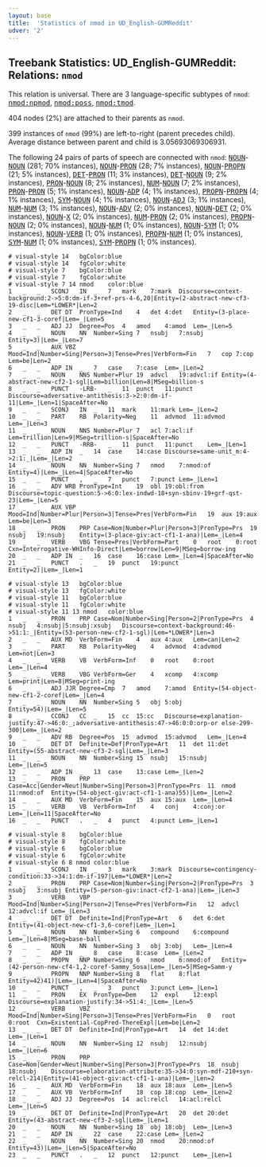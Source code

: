 ```yaml
---
layout: base
title:  'Statistics of nmod in UD_English-GUMReddit'
udver: '2'
---
```


## Treebank Statistics: UD_English-GUMReddit: Relations: `nmod`

This relation is universal.
There are 3 language-specific subtypes of `nmod`: <tt><a href="en_gumreddit-dep-nmod-npmod.html">nmod:npmod</a></tt>, <tt><a href="en_gumreddit-dep-nmod-poss.html">nmod:poss</a></tt>, <tt><a href="en_gumreddit-dep-nmod-tmod.html">nmod:tmod</a></tt>.

404 nodes (2%) are attached to their parents as `nmod`.

399 instances of `nmod` (99%) are left-to-right (parent precedes child).
Average distance between parent and child is 3.05693069306931.

The following 24 pairs of parts of speech are connected with `nmod`: <tt><a href="en_gumreddit-pos-NOUN.html">NOUN</a></tt>-<tt><a href="en_gumreddit-pos-NOUN.html">NOUN</a></tt> (281; 70% instances), <tt><a href="en_gumreddit-pos-NOUN.html">NOUN</a></tt>-<tt><a href="en_gumreddit-pos-PRON.html">PRON</a></tt> (28; 7% instances), <tt><a href="en_gumreddit-pos-NOUN.html">NOUN</a></tt>-<tt><a href="en_gumreddit-pos-PROPN.html">PROPN</a></tt> (21; 5% instances), <tt><a href="en_gumreddit-pos-DET.html">DET</a></tt>-<tt><a href="en_gumreddit-pos-PRON.html">PRON</a></tt> (11; 3% instances), <tt><a href="en_gumreddit-pos-DET.html">DET</a></tt>-<tt><a href="en_gumreddit-pos-NOUN.html">NOUN</a></tt> (9; 2% instances), <tt><a href="en_gumreddit-pos-PRON.html">PRON</a></tt>-<tt><a href="en_gumreddit-pos-NOUN.html">NOUN</a></tt> (8; 2% instances), <tt><a href="en_gumreddit-pos-NUM.html">NUM</a></tt>-<tt><a href="en_gumreddit-pos-NOUN.html">NOUN</a></tt> (7; 2% instances), <tt><a href="en_gumreddit-pos-PRON.html">PRON</a></tt>-<tt><a href="en_gumreddit-pos-PRON.html">PRON</a></tt> (5; 1% instances), <tt><a href="en_gumreddit-pos-NOUN.html">NOUN</a></tt>-<tt><a href="en_gumreddit-pos-ADP.html">ADP</a></tt> (4; 1% instances), <tt><a href="en_gumreddit-pos-PROPN.html">PROPN</a></tt>-<tt><a href="en_gumreddit-pos-PROPN.html">PROPN</a></tt> (4; 1% instances), <tt><a href="en_gumreddit-pos-SYM.html">SYM</a></tt>-<tt><a href="en_gumreddit-pos-NOUN.html">NOUN</a></tt> (4; 1% instances), <tt><a href="en_gumreddit-pos-NOUN.html">NOUN</a></tt>-<tt><a href="en_gumreddit-pos-ADJ.html">ADJ</a></tt> (3; 1% instances), <tt><a href="en_gumreddit-pos-NUM.html">NUM</a></tt>-<tt><a href="en_gumreddit-pos-NUM.html">NUM</a></tt> (3; 1% instances), <tt><a href="en_gumreddit-pos-NOUN.html">NOUN</a></tt>-<tt><a href="en_gumreddit-pos-ADV.html">ADV</a></tt> (2; 0% instances), <tt><a href="en_gumreddit-pos-NOUN.html">NOUN</a></tt>-<tt><a href="en_gumreddit-pos-DET.html">DET</a></tt> (2; 0% instances), <tt><a href="en_gumreddit-pos-NOUN.html">NOUN</a></tt>-<tt><a href="en_gumreddit-pos-X.html">X</a></tt> (2; 0% instances), <tt><a href="en_gumreddit-pos-NUM.html">NUM</a></tt>-<tt><a href="en_gumreddit-pos-PRON.html">PRON</a></tt> (2; 0% instances), <tt><a href="en_gumreddit-pos-PROPN.html">PROPN</a></tt>-<tt><a href="en_gumreddit-pos-NOUN.html">NOUN</a></tt> (2; 0% instances), <tt><a href="en_gumreddit-pos-NOUN.html">NOUN</a></tt>-<tt><a href="en_gumreddit-pos-NUM.html">NUM</a></tt> (1; 0% instances), <tt><a href="en_gumreddit-pos-NOUN.html">NOUN</a></tt>-<tt><a href="en_gumreddit-pos-SYM.html">SYM</a></tt> (1; 0% instances), <tt><a href="en_gumreddit-pos-NOUN.html">NOUN</a></tt>-<tt><a href="en_gumreddit-pos-VERB.html">VERB</a></tt> (1; 0% instances), <tt><a href="en_gumreddit-pos-PROPN.html">PROPN</a></tt>-<tt><a href="en_gumreddit-pos-NUM.html">NUM</a></tt> (1; 0% instances), <tt><a href="en_gumreddit-pos-SYM.html">SYM</a></tt>-<tt><a href="en_gumreddit-pos-NUM.html">NUM</a></tt> (1; 0% instances), <tt><a href="en_gumreddit-pos-SYM.html">SYM</a></tt>-<tt><a href="en_gumreddit-pos-PROPN.html">PROPN</a></tt> (1; 0% instances).


~~~ conllu
# visual-style 14	bgColor:blue
# visual-style 14	fgColor:white
# visual-style 7	bgColor:blue
# visual-style 7	fgColor:white
# visual-style 7 14 nmod	color:blue
1	_	_	SCONJ	IN	_	7	mark	7:mark	Discourse=context-background:2->5:0:dm-if-3+ref-prs-4-6,20|Entity=(2-abstract-new-cf3-19-disc|Lem=*LOWER*|Len=2
2	_	_	DET	DT	PronType=Ind	4	det	4:det	Entity=(3-place-new-cf1-3-coref|Lem=_|Len=5
3	_	_	ADJ	JJ	Degree=Pos	4	amod	4:amod	Lem=_|Len=5
4	_	_	NOUN	NN	Number=Sing	7	nsubj	7:nsubj	Entity=3)|Lem=_|Len=7
5	_	_	AUX	VBZ	Mood=Ind|Number=Sing|Person=3|Tense=Pres|VerbForm=Fin	7	cop	7:cop	Lem=be|Len=2
6	_	_	ADP	IN	_	7	case	7:case	Lem=_|Len=2
7	_	_	NOUN	NNS	Number=Plur	19	advcl	19:advcl:if	Entity=(4-abstract-new-cf2-1-sgl|Lem=billion|Len=8|MSeg=billion-s
8	_	_	PUNCT	-LRB-	_	11	punct	11:punct	Discourse=adversative-antithesis:3->2:0:dm-if-11|Lem=_|Len=1|SpaceAfter=No
9	_	_	SCONJ	IN	_	11	mark	11:mark	Lem=_|Len=2
10	_	_	PART	RB	Polarity=Neg	11	advmod	11:advmod	Lem=_|Len=3
11	_	_	NOUN	NNS	Number=Plur	7	acl	7:acl:if	Lem=trillion|Len=9|MSeg=trillion-s|SpaceAfter=No
12	_	_	PUNCT	-RRB-	_	11	punct	11:punct	Lem=_|Len=1
13	_	_	ADP	IN	_	14	case	14:case	Discourse=same-unit_m:4->2:1:_|Lem=_|Len=2
14	_	_	NOUN	NN	Number=Sing	7	nmod	7:nmod:of	Entity=4)|Lem=_|Len=4|SpaceAfter=No
15	_	_	PUNCT	,	_	7	punct	7:punct	Lem=_|Len=1
16	_	_	ADV	WRB	PronType=Int	19	obl	19:obl:from	Discourse=topic-question:5->6:0:lex-indwd-18+syn-sbinv-19+grf-qst-23|Lem=_|Len=5
17	_	_	AUX	VBP	Mood=Ind|Number=Plur|Person=3|Tense=Pres|VerbForm=Fin	19	aux	19:aux	Lem=be|Len=3
18	_	_	PRON	PRP	Case=Nom|Number=Plur|Person=3|PronType=Prs	19	nsubj	19:nsubj	Entity=(3-place-giv:act-cf1-1-ana)|Lem=_|Len=4
19	_	_	VERB	VBG	Tense=Pres|VerbForm=Part	0	root	0:root	Cxn=Interrogative-WHInfo-Direct|Lem=borrow|Len=9|MSeg=borrow-ing
20	_	_	ADP	IN	_	16	case	16:case	Lem=_|Len=4|SpaceAfter=No
21	_	_	PUNCT	.	_	19	punct	19:punct	Entity=2)|Lem=_|Len=1

~~~


~~~ conllu
# visual-style 13	bgColor:blue
# visual-style 13	fgColor:white
# visual-style 11	bgColor:blue
# visual-style 11	fgColor:white
# visual-style 11 13 nmod	color:blue
1	_	_	PRON	PRP	Case=Nom|Number=Sing|Person=2|PronType=Prs	4	nsubj	4:nsubj|5:nsubj:xsubj	Discourse=context-background:46->51:1:_|Entity=(53-person-new-cf2-1-sgl)|Lem=*LOWER*|Len=3
2	_	_	AUX	MD	VerbForm=Fin	4	aux	4:aux	Lem=can|Len=2
3	_	_	PART	RB	Polarity=Neg	4	advmod	4:advmod	Lem=not|Len=3
4	_	_	VERB	VB	VerbForm=Inf	0	root	0:root	Lem=_|Len=4
5	_	_	VERB	VBG	VerbForm=Ger	4	xcomp	4:xcomp	Lem=print|Len=8|MSeg=print-ing
6	_	_	ADJ	JJR	Degree=Cmp	7	amod	7:amod	Entity=(54-object-new-cf1-2-coref|Lem=_|Len=4
7	_	_	NOUN	NN	Number=Sing	5	obj	5:obj	Entity=54)|Lem=_|Len=5
8	_	_	CCONJ	CC	_	15	cc	15:cc	Discourse=explanation-justify:47->46:0:_;adversative-antithesis:47->46:0:0:orp-or else-299-300|Lem=_|Len=2
9	_	_	ADV	RB	Degree=Pos	15	advmod	15:advmod	Lem=_|Len=4
10	_	_	DET	DT	Definite=Def|PronType=Art	11	det	11:det	Entity=(55-abstract-new-cf3-2-sgl|Lem=_|Len=3
11	_	_	NOUN	NN	Number=Sing	15	nsubj	15:nsubj	Lem=_|Len=5
12	_	_	ADP	IN	_	13	case	13:case	Lem=_|Len=2
13	_	_	PRON	PRP	Case=Acc|Gender=Neut|Number=Sing|Person=3|PronType=Prs	11	nmod	11:nmod:of	Entity=(54-object-giv:act-cf1-1-ana)55)|Lem=_|Len=2
14	_	_	AUX	MD	VerbForm=Fin	15	aux	15:aux	Lem=_|Len=4
15	_	_	VERB	VB	VerbForm=Inf	4	conj	4:conj:or	Lem=_|Len=11|SpaceAfter=No
16	_	_	PUNCT	.	_	4	punct	4:punct	Lem=_|Len=1

~~~


~~~ conllu
# visual-style 8	bgColor:blue
# visual-style 8	fgColor:white
# visual-style 6	bgColor:blue
# visual-style 6	fgColor:white
# visual-style 6 8 nmod	color:blue
1	_	_	SCONJ	IN	_	3	mark	3:mark	Discourse=contingency-condition:33->34:1:dm-if-197|Lem=*LOWER*|Len=2
2	_	_	PRON	PRP	Case=Nom|Number=Sing|Person=2|PronType=Prs	3	nsubj	3:nsubj	Entity=(5-person-giv:inact-cf2-1-ana)|Lem=_|Len=3
3	_	_	VERB	VBP	Mood=Ind|Number=Sing|Person=2|Tense=Pres|VerbForm=Fin	12	advcl	12:advcl:if	Lem=_|Len=3
4	_	_	DET	DT	Definite=Ind|PronType=Art	6	det	6:det	Entity=(41-object-new-cf1-3,6-coref|Lem=_|Len=1
5	_	_	NOUN	NN	Number=Sing	6	compound	6:compound	Lem=_|Len=8|MSeg=base-ball
6	_	_	NOUN	NN	Number=Sing	3	obj	3:obj	Lem=_|Len=4
7	_	_	ADP	IN	_	8	case	8:case	Lem=_|Len=2
8	_	_	PROPN	NNP	Number=Sing	6	nmod	6:nmod:of	Entity=(42-person-new-cf4-1,2-coref-Sammy_Sosa|Lem=_|Len=5|MSeg=Samm-y
9	_	_	PROPN	NNP	Number=Sing	8	flat	8:flat	Entity=42)41)|Lem=_|Len=4|SpaceAfter=No
10	_	_	PUNCT	,	_	3	punct	3:punct	Lem=_|Len=1
11	_	_	PRON	EX	PronType=Dem	12	expl	12:expl	Discourse=explanation-justify:34->51:4:_|Lem=_|Len=5
12	_	_	VERB	VBZ	Mood=Ind|Number=Sing|Person=3|Tense=Pres|VerbForm=Fin	0	root	0:root	Cxn=Existential-CopPred-ThereExpl|Lem=be|Len=2
13	_	_	DET	DT	Definite=Ind|PronType=Art	14	det	14:det	Lem=_|Len=1
14	_	_	NOUN	NN	Number=Sing	12	nsubj	12:nsubj	Lem=_|Len=6
15	_	_	PRON	PRP	Case=Nom|Gender=Neut|Number=Sing|Person=3|PronType=Prs	18	nsubj	18:nsubj	Discourse=elaboration-attribute:35->34:0:syn-mdf-210+syn-relcl-214|Entity=(41-object-giv:act-cf1-1-ana)|Lem=_|Len=2
16	_	_	AUX	MD	VerbForm=Fin	18	aux	18:aux	Lem=_|Len=5
17	_	_	AUX	VB	VerbForm=Inf	18	cop	18:cop	Lem=_|Len=2
18	_	_	ADJ	JJ	Degree=Pos	14	acl:relcl	14:acl:relcl	Lem=_|Len=5
19	_	_	DET	DT	Definite=Ind|PronType=Art	20	det	20:det	Entity=(43-abstract-new-cf3-2-sgl|Lem=_|Len=1
20	_	_	NOUN	NN	Number=Sing	18	obj	18:obj	Lem=_|Len=3
21	_	_	ADP	IN	_	22	case	22:case	Lem=_|Len=2
22	_	_	NOUN	NN	Number=Sing	20	nmod	20:nmod:of	Entity=43)|Lem=_|Len=5|SpaceAfter=No
23	_	_	PUNCT	.	_	12	punct	12:punct	Lem=_|Len=1

~~~


